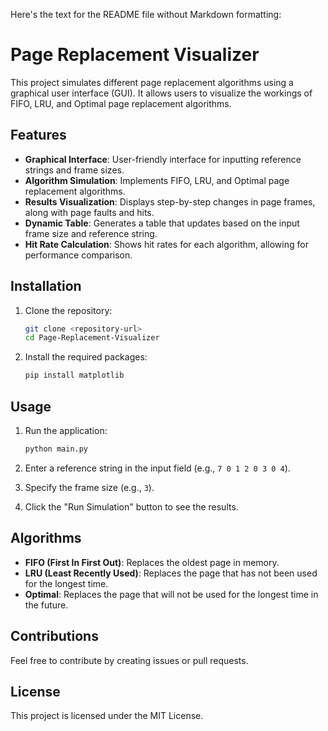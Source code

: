 Here's the text for the README file without Markdown formatting:

# Page Replacement Visualizer

This project simulates different page replacement algorithms using a graphical user interface (GUI). It allows users to visualize the workings of FIFO, LRU, and Optimal page replacement algorithms.

## Features

- **Graphical Interface**: User-friendly interface for inputting reference strings and frame sizes.
- **Algorithm Simulation**: Implements FIFO, LRU, and Optimal page replacement algorithms.
- **Results Visualization**: Displays step-by-step changes in page frames, along with page faults and hits.
- **Dynamic Table**: Generates a table that updates based on the input frame size and reference string.
- **Hit Rate Calculation**: Shows hit rates for each algorithm, allowing for performance comparison.

## Installation

1. Clone the repository:
   ```bash
   git clone <repository-url>
   cd Page-Replacement-Visualizer
   ```

2. Install the required packages:
   ```bash
   pip install matplotlib
   ```

## Usage

1. Run the application:
   ```bash
   python main.py
   ```

2. Enter a reference string in the input field (e.g., `7 0 1 2 0 3 0 4`).
3. Specify the frame size (e.g., `3`).
4. Click the "Run Simulation" button to see the results.

## Algorithms

- **FIFO (First In First Out)**: Replaces the oldest page in memory.
- **LRU (Least Recently Used)**: Replaces the page that has not been used for the longest time.
- **Optimal**: Replaces the page that will not be used for the longest time in the future.

## Contributions

Feel free to contribute by creating issues or pull requests.

## License

This project is licensed under the MIT License.